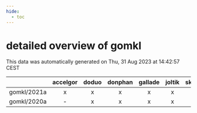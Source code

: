 ```yaml
---
hide:
  - toc
---
```


detailed overview of gomkl
==========================


This data was automatically generated on Thu, 31 Aug 2023 at 14:42:57 CEST  

| |accelgor|doduo|donphan|gallade|joltik|skitty|swalot|victini|
| :---: | :---: | :---: | :---: | :---: | :---: | :---: | :---: | :---: |
|gomkl/2021a|x|x|x|x|x|x|x|x|
|gomkl/2020a|-|x|x|x|x|x|x|x|
